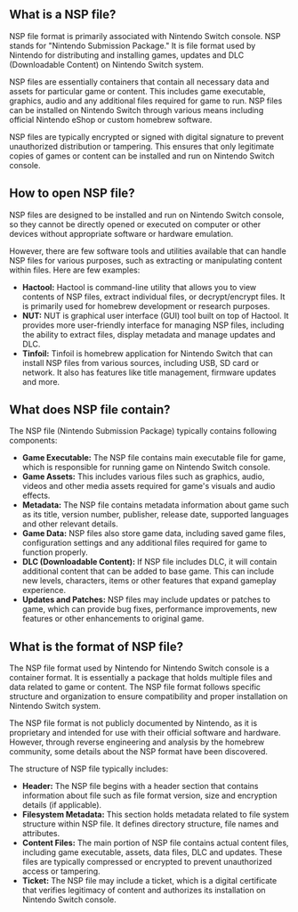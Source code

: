 ## What is a NSP file?

NSP file format is primarily associated with Nintendo Switch console. NSP stands for "Nintendo Submission Package." It is file format used by Nintendo for distributing and installing games, updates and DLC (Downloadable Content) on Nintendo Switch system.

NSP files are essentially containers that contain all necessary data and assets for particular game or content. This includes game executable, graphics, audio and any additional files required for game to run. NSP files can be installed on Nintendo Switch through various means including official Nintendo eShop or custom homebrew software.

NSP files are typically encrypted or signed with digital signature to prevent unauthorized distribution or tampering. This ensures that only legitimate copies of games or content can be installed and run on Nintendo Switch console.

## How to open NSP file?

NSP files are designed to be installed and run on Nintendo Switch console, so they cannot be directly opened or executed on computer or other devices without appropriate software or hardware emulation.

However, there are few software tools and utilities available that can handle NSP files for various purposes, such as extracting or manipulating content within files. Here are few examples:

- **Hactool:** Hactool is command-line utility that allows you to view contents of NSP files, extract individual files, or decrypt/encrypt files. It is primarily used for homebrew development or research purposes.
- **NUT:** NUT is graphical user interface (GUI) tool built on top of Hactool. It provides more user-friendly interface for managing NSP files, including the ability to extract files, display metadata and manage updates and DLC.
- **Tinfoil:** Tinfoil is homebrew application for Nintendo Switch that can install NSP files from various sources, including USB, SD card or network. It also has features like title management, firmware updates and more.

## What does NSP file contain?

The NSP file (Nintendo Submission Package) typically contains following components:

- **Game Executable:** The NSP file contains main executable file for game, which is responsible for running game on Nintendo Switch console.
- **Game Assets:** This includes various files such as graphics, audio, videos and other media assets required for game's visuals and audio effects.
- **Metadata:** The NSP file contains metadata information about game such as its title, version number, publisher, release date, supported languages and other relevant details.
- **Game Data:** NSP files also store game data, including saved game files, configuration settings and any additional files required for game to function properly.
- **DLC (Downloadable Content):** If NSP file includes DLC, it will contain additional content that can be added to base game. This can include new levels, characters, items or other features that expand gameplay experience.
- **Updates and Patches:** NSP files may include updates or patches to game, which can provide bug fixes, performance improvements, new features or other enhancements to original game.

## What is the format of NSP file?

The NSP file format used by Nintendo for Nintendo Switch console is a container format. It is essentially a package that holds multiple files and data related to game or content. The NSP file format follows specific structure and organization to ensure compatibility and proper installation on Nintendo Switch system.

The NSP file format is not publicly documented by Nintendo, as it is proprietary and intended for use with their official software and hardware. However, through reverse engineering and analysis by the homebrew community, some details about the NSP format have been discovered.

The structure of NSP file typically includes:

- **Header:** The NSP file begins with a header section that contains information about file such as file format version, size and encryption details (if applicable).
- **Filesystem Metadata:** This section holds metadata related to file system structure within NSP file. It defines directory structure, file names and attributes.
- **Content Files:** The main portion of NSP file contains actual content files, including game executable, assets, data files, DLC and updates. These files are typically compressed or encrypted to prevent unauthorized access or tampering.
- **Ticket:** The NSP file may include a ticket, which is a digital certificate that verifies legitimacy of content and authorizes its installation on Nintendo Switch console.
